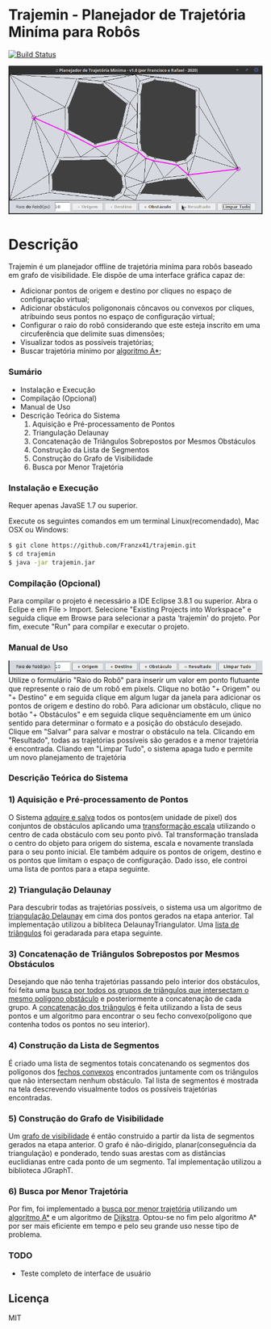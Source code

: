 # Trajemin - Planejador de Trajetória Miníma para Robôs 

[![Build Status](https://travis-ci.org/joemccann/dillinger.svg?branch=master)](https://travis-ci.org/joemccann/dillinger)

![Trajemin](https://raw.githubusercontent.com/Franzx41/trajemin/master/img/trajemin_img.png)

# Descrição
Trajemin é um planejador offline de trajetória miníma para robôs baseado em grafo de visibilidade. Ele dispõe de uma interface gráfica capaz de: 
- Adicionar pontos de origem e destino por cliques no espaço de configuração virtual;
- Adicionar obstáculos poligononais côncavos ou convexos por cliques, atribuindo seus pontos no espaço de configuração virtual;
- Configurar o raio do robô considerando que este esteja inscrito em uma circuferência que delimite suas dimensões;
- Visualizar todos as possíveis trajetórias;
- Buscar trajetória mínimo por [algoritmo A*](https://en.wikipedia.org/wiki/A*_search_algorithm);

### Sumário

  - Instalação e Execução
  - Compilação (Opcional)
  - Manual de Uso
  - Descrição Teórica do Sistema
    1) Aquisição e Pré-processamento de Pontos
    2) Triangulação Delaunay
    2) Concatenação de Triângulos Sobrepostos por Mesmos Obstáculos
    3) Construção da Lista de Segmentos
    4) Construção do Grafo de Visibilidade
    5) Busca por Menor Trajetória

### Instalação e Execução

Requer apenas JavaSE 1.7 ou superior.

Execute os seguintes comandos em um terminal Linux(recomendado), Mac OSX ou Windows:

```sh
$ git clone https://github.com/Franzx41/trajemin.git
$ cd trajemin
$ java -jar trajemin.jar
```

### Compilação (Opcional)

Para compilar o projeto é necessário a IDE Eclipse 3.8.1 ou superior.
Abra o Eclipe e em File > Import. Selecione "Existing Projects into Workspace" e seguida clique em Browse para selecionar a pasta 'trajemin' do projeto. Por fim, execute "Run" para compilar e executar o projeto.

### Manual de Uso
![Opções](https://raw.githubusercontent.com/Franzx41/trajemin/master/img/trajemin_bts.png)
Utilize o formulário "Raio do Robô" para inserir um valor em ponto flutuante que represente o raio de um robô em pixels. 
Clique no botão "+ Origem" ou "+ Destino" e em seguida clique em algum lugar da janela para adicionar os pontos de origem e destino do robô.
Para adicionar um obstáculo, clique no botão "+ Obstáculos" e em seguida clique sequênciamente em um único sentido para determinar o formato e a posição do obstáculo desejado. Clique em "Salvar" para salvar e mostrar o obstáculo na tela.
Clicando em "Resultado", todas as trajetórias possíveis são gerados e a menor trajetória é encontrada.
Cliando em "Limpar Tudo", o sistema apaga tudo e permite um novo planejamento de trajetória
### Descrição Teórica do Sistema

### 1) Aquisição e Pré-processamento de Pontos
O Sistema [adquire e salva](https://github.com/Franzx41/trajemin/blob/ee22b862ca2c79125f744121b46a3549a8d06651/src/com/robotica/Main.java#L215) todos os pontos(em unidade de pixel) dos conjuntos de obstáculos aplicando uma [transformação escala](https://github.com/Franzx41/trajemin/blob/ee22b862ca2c79125f744121b46a3549a8d06651/src/com/robotica/Poligono.java#L26) utilizando o centro de cada obstáculo com seu ponto pivô. Tal transformação translada o centro do objeto para origem do sistema, escala e novamente translada para o seu ponto inicial.
Ele também adquire os pontos de origem, destino e os pontos que limitam o espaço de configuração. Dado isso, ele controi uma lista de pontos para a etapa seguinte. 
### 2) Triangulação Delaunay
Para descubrir todas as trajetórias possíveis, o sistema usa um algoritmo de [triangulação Delaunay](https://github.com/Franzx41/trajemin/blob/ee22b862ca2c79125f744121b46a3549a8d06651/src/com/robotica/Main.java#L240) em cima dos pontos gerados na etapa anterior. Tal implementação utilizou a bibliteca DelaunayTriangulator. 
Uma [lista de triângulos](https://github.com/Franzx41/trajemin/blob/ee22b862ca2c79125f744121b46a3549a8d06651/src/com/robotica/Main.java#L245) foi geradarada para etapa seguinte.
### 3) Concatenação de Triângulos Sobrepostos por Mesmos Obstáculos
Desejando que não tenha trajetórias passando pelo interior dos obstáculos, foi feita uma [busca por todos os grupos de triângulos que intersectam o mesmo polígono obstáculo](https://github.com/Franzx41/trajemin/blob/ee22b862ca2c79125f744121b46a3549a8d06651/src/com/robotica/Main.java#L255) e posteriormente a concatenação de cada grupo. A [concatenação dos triângulos](https://github.com/Franzx41/trajemin/blob/ee22b862ca2c79125f744121b46a3549a8d06651/src/com/robotica/Main.java#L272) é feita utilizando a lista de seus pontos e um algoritmo para encontrar o seu fecho convexo(polígono que contenha todos os pontos no seu interior).
### 4) Construção da Lista de Segmentos
É criado uma lista de segmentos totais concatenando os segmentos dos polígonos dos [fechos convexos](https://github.com/Franzx41/trajemin/blob/ee22b862ca2c79125f744121b46a3549a8d06651/src/com/robotica/Main.java#L268) encontrados juntamente com os triângulos que não intersectam nenhum obstáculo. Tal lista de segmentos é mostrada na tela descrevendo visualmente todos os possíveis trajetórias encontradas.
### 5) Construção do Grafo de Visibilidade
Um [grafo de visibilidade](https://github.com/Franzx41/trajemin/blob/ee22b862ca2c79125f744121b46a3549a8d06651/src/com/robotica/Main.java#L281) é então construido a partir da lista de segmentos gerados na etapa anterior. O grafo é não-dirigido, planar(conseguência da triangulação) e ponderado, tendo suas arestas com as distâncias euclidianas entre cada ponto de um segmento. Tal implementação utilizou a biblioteca JGraphT.
### 6) Busca por Menor Trajetória
Por fim, foi implementado a [busca por menor trajetória](https://github.com/Franzx41/trajemin/blob/ee22b862ca2c79125f744121b46a3549a8d06651/src/com/robotica/Main.java#L291) utilizando um [algoritmo A*](https://en.wikipedia.org/wiki/A*_search_algorithm) e um algoritmo de [Dijkstra](https://en.wikipedia.org/wiki/Dijkstra%27s_algorithm). Optou-se no fim pelo algoritmo A* por ser mais eficiente em tempo e pelo seu grande uso nesse tipo de problema. 

### TODO

 - Teste completo de interface de usuário

Licença
----

MIT
